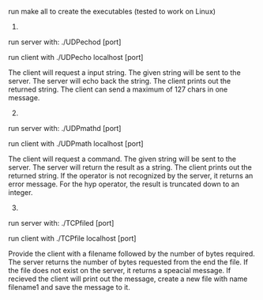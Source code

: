 run make all to create the executables (tested to work on Linux)

1. 
run server with:
./UDPechod [port]

run client with
./UDPecho localhost [port]

The client will request a input string. The given string will be sent to the server.
The server will echo back the string. The client prints out the returned string.
The client can send a maximum of 127 chars in one message.


2.
run server with:
./UDPmathd [port]

run client with
./UDPmath localhost [port]

The client will request a command. The given string will be sent to the server.
The server will return the result as a string. The client prints out the returned string.
If the operator is not recognized by the server, it returns an error message.
For the hyp operator, the result is truncated down to an integer.


3.
run server with:
./TCPfiled [port]

run client with
./TCPfile localhost [port]

Provide the client with a filename followed by the number of bytes required.
The server returns the number of bytes requested from the end the file.
If the file does not exist on the server, it returns a speacial message.
If recieved the client will print out the message, create a new file with name filename1 and save the message to it.
